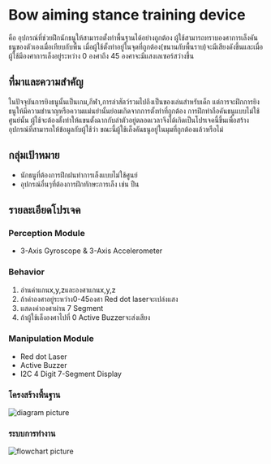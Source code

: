 # Bow aiming stance training  device
คือ อุปกรณ์ที่ช่วยฝึกนักธนูให้สามารถตั้งท่าพื้นฐานได้อย่างถูกต้อง ผู้ใช้สามารถทราบองศาการเล็งคันธนูของตัวเองเมื่อเทียบกับพื้น เมื่อผู้ใช้ตั้งท่าอยู่ในจุดที่ถูกต้อง(ขนานกับพื้นราบ)จะมีเสียงดังขึ้นและเมื่อผู้ใช้มีองศาการเล็งอยู่ระหว่าง 0 องศาถึง 45 องศาจะมีแสงเลเซอร์สว่างขึ้น

## ที่มาและความสำคัญ
ในปัจจุบันการยิงธนูนั้นเป็นเกม,กีฬา,การล่าสัตว์รวมไปถึงเป็นของเล่นสำหรับเด็ก แต่การจะฝึกการยิงธนูให้มีความชำนาญหรือความแม่นยำนั้นย่อมเกิดจากการตั้งท่าที่ถูกต้อง การฝึกท่าถือคันธนูแบบไม่ใช้ศูนย์นั้น ผู้ใช้จะต้องตั้งท่าให้แขนตั้งฉากกับลำตัวอยู่ตลอดเวลาจึงได้เกิดเป็นโปรเจคนี้ขึ้นเพื่อสร้างอุปกรณ์ที่สามารถให้ข้อมูลกับผู้ใช้ว่า ขณะนี้ผู้ใช้เล็งคันธนูอยู่ในมุมที่ถูกต้องแล้วหรือไม่

## กลุ่มเป้าหมาย
+ นักธนูที่ต้องการฝึกฝนท่าการเล็งแบบไม่ใช้ศูนย์ 
+ อุปกรณ์อื่นๆที่ต้องการฝึกทักษะการเล็ง เช่น ปืน

## รายละเอียดโปรเจค

### Perception Module
- 3-Axis Gyroscope & 3-Axis Accelerometer

### Behavior
1. อ่านค่าแกนx,y,zและองศาแกนx,y,z
2. ถ้าค่าองศาอยู่ระหว่าง0-45องศา Red dot laserจะเปล่งแสง
3. แสดงค่าองศาผ่าน 7 Segment
4. ถ้าผู้ใช้เล็งองศาไปที่ 0 Active Buzzerจะส่งเสียง

### Manipulation Module
- Red dot Laser
- Active Buzzer 
- I2C 4 Digit 7-Segment Display

### โครงสร้างพื้นฐาน
![diagram picture][diagram]

[diagram]: https://github.com/jojoeza10/Bow-training-device/blob/master/image/Diagram.jpg "Diagram"

### ระบบการทำงาน 
![flowchart picture][flowchart]

[flowchart]: https://github.com/jojoeza10/Bow-training-device/blob/master/image/Flowchart.jpg "flowchart"

